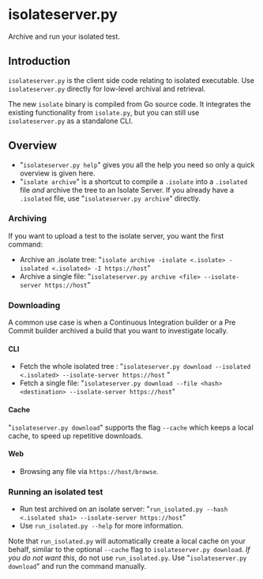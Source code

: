 # isolateserver.py

Archive and run your isolated test.


## Introduction

`isolateserver.py` is the client side code relating to isolated executable. Use
`isolateserver.py` directly for low-level archival and retrieval.

The new `isolate` binary is compiled from Go source code. It integrates the
existing functionality from `isolate.py`, but you can still use
`isolateserver.py` as a standalone CLI.


## Overview

  - "`isolateserver.py help`" gives you all the help you need so only a quick
    overview is given here.
  - "`isolate archive`" is a shortcut to compile a `.isolate` into a
    `.isolated` file *and* archive the tree to an Isolate Server. If you already
    have a `.isolated` file, use "`isolateserver.py archive`" directly.


### Archiving

If you want to upload a test to the isolate server, you want the first command:

  - Archive an .isolate tree: "`isolate archive -isolate <.isolate> -isolated
    <.isolated> -I https://host`"
  - Archive a single file: "`isolateserver.py archive <file> --isolate-server
    https://host`"


### Downloading

A common use case is when a Continuous Integration builder or a Pre Commit
builder archived a build that you want to investigate locally.


#### CLI

  - Fetch the whole isolated tree : "`isolateserver.py download --isolated
    <.isolated> --isolate-server https://host` "
  - Fetch a single file: "`isolateserver.py download --file <hash> <destination>
    --isolate-server https://host`"


#### Cache

"`isolateserver.py download`" supports the flag `--cache` which keeps a local
cache, to speed up repetitive downloads.


#### Web

  - Browsing any file via `https://host/browse`.


### Running an isolated test

  - Run test archived on an isolate server: "`run_isolated.py --hash <.isolated
    sha1> --isolate-server https://host`"
  - Use `run_isolated.py --help` for more information.

Note that `run_isolated.py` will automatically create a local cache on your
behalf, similar to the optional `--cache` flag to `isolateserver.py download`.
*If you do not want this*, do not use `run_isolated.py`. Use "`isolateserver.py
download`" and run the command manually.
